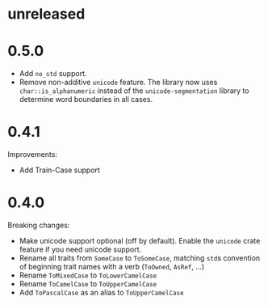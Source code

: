 # unreleased

# 0.5.0

- Add `no_std` support.
- Remove non-additive `unicode` feature. The library now uses `char::is_alphanumeric`
  instead of the `unicode-segmentation` library to determine word boundaries in all cases.

# 0.4.1

Improvements:

- Add Train-Case support

# 0.4.0

Breaking changes:

- Make unicode support optional (off by default). Enable the `unicode` crate
  feature if you need unicode support.
- Rename all traits from `SomeCase` to `ToSomeCase`, matching `std`s convention
  of beginning trait names with a verb (`ToOwned`, `AsRef`, …)
- Rename `ToMixedCase` to `ToLowerCamelCase`
- Rename `ToCamelCase` to `ToUpperCamelCase`
- Add `ToPascalCase` as an alias to `ToUpperCamelCase`

